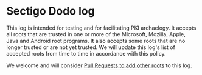 # Sectigo Dodo log
This log is intended for testing and for facilitating PKI archaelogy.
It accepts all roots that are trusted in one or more of the Microsoft, Mozilla, Apple, Java and Android root programs.
It also accepts some roots that are no longer trusted or are not yet trusted.
We will update this log's list of accepted roots from time to time in accordance with this policy.

We welcome and will consider [Pull Requests to add other roots](/CONTRIBUTING.md) to this log.
